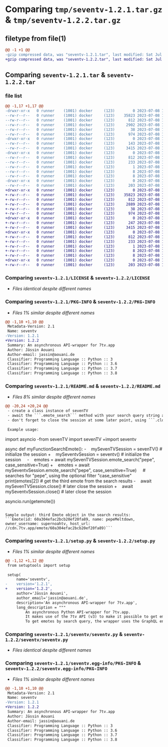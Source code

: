 # Comparing `tmp/seventv-1.2.1.tar.gz` & `tmp/seventv-1.2.2.tar.gz`

## filetype from file(1)

```diff
@@ -1 +1 @@
-gzip compressed data, was "seventv-1.2.1.tar", last modified: Sat Jul  8 12:10:43 2023, max compression
+gzip compressed data, was "seventv-1.2.2.tar", last modified: Sat Jul  8 12:39:33 2023, max compression
```

## Comparing `seventv-1.2.1.tar` & `seventv-1.2.2.tar`

### file list

```diff
@@ -1,17 +1,17 @@
-drwxr-xr-x   0 runner    (1001) docker     (123)        0 2023-07-08 12:10:43.088722 seventv-1.2.1/
--rw-r--r--   0 runner    (1001) docker     (123)    35823 2023-07-08 12:10:30.000000 seventv-1.2.1/LICENSE
--rw-r--r--   0 runner    (1001) docker     (123)      812 2023-07-08 12:10:43.088722 seventv-1.2.1/PKG-INFO
--rw-r--r--   0 runner    (1001) docker     (123)     2902 2023-07-08 12:10:30.000000 seventv-1.2.1/README.md
--rw-r--r--   0 runner    (1001) docker     (123)       38 2023-07-08 12:10:43.088722 seventv-1.2.1/setup.cfg
--rw-r--r--   0 runner    (1001) docker     (123)      974 2023-07-08 12:10:30.000000 seventv-1.2.1/setup.py
-drwxr-xr-x   0 runner    (1001) docker     (123)        0 2023-07-08 12:10:43.088722 seventv-1.2.1/seventv/
--rw-r--r--   0 runner    (1001) docker     (123)      143 2023-07-08 12:10:30.000000 seventv-1.2.1/seventv/__init__.py
--rw-r--r--   0 runner    (1001) docker     (123)     3415 2023-07-08 12:10:30.000000 seventv-1.2.1/seventv/seventv.py
-drwxr-xr-x   0 runner    (1001) docker     (123)        0 2023-07-08 12:10:43.088722 seventv-1.2.1/seventv.egg-info/
--rw-r--r--   0 runner    (1001) docker     (123)      812 2023-07-08 12:10:43.000000 seventv-1.2.1/seventv.egg-info/PKG-INFO
--rw-r--r--   0 runner    (1001) docker     (123)      233 2023-07-08 12:10:43.000000 seventv-1.2.1/seventv.egg-info/SOURCES.txt
--rw-r--r--   0 runner    (1001) docker     (123)        1 2023-07-08 12:10:43.000000 seventv-1.2.1/seventv.egg-info/dependency_links.txt
--rw-r--r--   0 runner    (1001) docker     (123)        8 2023-07-08 12:10:43.000000 seventv-1.2.1/seventv.egg-info/requires.txt
--rw-r--r--   0 runner    (1001) docker     (123)        8 2023-07-08 12:10:43.000000 seventv-1.2.1/seventv.egg-info/top_level.txt
-drwxr-xr-x   0 runner    (1001) docker     (123)        0 2023-07-08 12:10:43.088722 seventv-1.2.1/tests/
--rw-r--r--   0 runner    (1001) docker     (123)      203 2023-07-08 12:10:30.000000 seventv-1.2.1/tests/test.py
+drwxr-xr-x   0 runner    (1001) docker     (123)        0 2023-07-08 12:39:33.032331 seventv-1.2.2/
+-rw-r--r--   0 runner    (1001) docker     (123)    35823 2023-07-08 12:39:23.000000 seventv-1.2.2/LICENSE
+-rw-r--r--   0 runner    (1001) docker     (123)      812 2023-07-08 12:39:33.032331 seventv-1.2.2/PKG-INFO
+-rw-r--r--   0 runner    (1001) docker     (123)     2889 2023-07-08 12:39:23.000000 seventv-1.2.2/README.md
+-rw-r--r--   0 runner    (1001) docker     (123)       38 2023-07-08 12:39:33.032331 seventv-1.2.2/setup.cfg
+-rw-r--r--   0 runner    (1001) docker     (123)      974 2023-07-08 12:39:23.000000 seventv-1.2.2/setup.py
+drwxr-xr-x   0 runner    (1001) docker     (123)        0 2023-07-08 12:39:33.028331 seventv-1.2.2/seventv/
+-rw-r--r--   0 runner    (1001) docker     (123)      247 2023-07-08 12:39:23.000000 seventv-1.2.2/seventv/__init__.py
+-rw-r--r--   0 runner    (1001) docker     (123)     3415 2023-07-08 12:39:23.000000 seventv-1.2.2/seventv/seventv.py
+drwxr-xr-x   0 runner    (1001) docker     (123)        0 2023-07-08 12:39:33.032331 seventv-1.2.2/seventv.egg-info/
+-rw-r--r--   0 runner    (1001) docker     (123)      812 2023-07-08 12:39:33.000000 seventv-1.2.2/seventv.egg-info/PKG-INFO
+-rw-r--r--   0 runner    (1001) docker     (123)      233 2023-07-08 12:39:33.000000 seventv-1.2.2/seventv.egg-info/SOURCES.txt
+-rw-r--r--   0 runner    (1001) docker     (123)        1 2023-07-08 12:39:33.000000 seventv-1.2.2/seventv.egg-info/dependency_links.txt
+-rw-r--r--   0 runner    (1001) docker     (123)        8 2023-07-08 12:39:33.000000 seventv-1.2.2/seventv.egg-info/requires.txt
+-rw-r--r--   0 runner    (1001) docker     (123)        8 2023-07-08 12:39:33.000000 seventv-1.2.2/seventv.egg-info/top_level.txt
+drwxr-xr-x   0 runner    (1001) docker     (123)        0 2023-07-08 12:39:33.032331 seventv-1.2.2/tests/
+-rw-r--r--   0 runner    (1001) docker     (123)      203 2023-07-08 12:39:23.000000 seventv-1.2.2/tests/test.py
```

### Comparing `seventv-1.2.1/LICENSE` & `seventv-1.2.2/LICENSE`

 * *Files identical despite different names*

### Comparing `seventv-1.2.1/PKG-INFO` & `seventv-1.2.2/PKG-INFO`

 * *Files 1% similar despite different names*

```diff
@@ -1,10 +1,10 @@
 Metadata-Version: 2.1
 Name: seventv
-Version: 1.2.1
+Version: 1.2.2
 Summary: An asynchronous API-wrapper for 7tv.app
 Author: Jässin Aouani
 Author-email: jassin@aouani.de
 Classifier: Programming Language :: Python :: 3
 Classifier: Programming Language :: Python :: 3.6
 Classifier: Programming Language :: Python :: 3.7
 Classifier: Programming Language :: Python :: 3.8
```

### Comparing `seventv-1.2.1/README.md` & `seventv-1.2.2/README.md`

 * *Files 8% similar despite different names*

```diff
@@ -20,24 +20,24 @@
 - create a class instance of sevenTV
 - await the ```.emote_search``` method with your search query string and optional filters
 - don't forget to close the session at some later point, using ```.close()```.
 
 Example usage:
 ```
 import asyncio
-from sevenTV import sevenTV
+import seventv
 
 async def myFunctionSearchEmote():
-    mySevenTVSession = sevenTV() # initialize the session
+    mySeventvSession = seventv() # initialize the session
     
-    emotes = await mySevenTVSession.emote_search("pepe", case_sensitive=True)
+    emotes = await mySeventvSession.emote_search("pepe", case_sensitive=True)
     # searches for "pepe", using the optional filter "case_sensitive"
     
     print(emotes[2]) # get the third emote from the search results
-    await mySevenTVSession.close() # later close the session
+    await mySeventvSession.close() # later close the session
 
 asyncio.run(getemote())
 ```
 
 Sample output: third Emote object in the search results:
 ```Emote(id: 60a304efac2bcb20ef20fa89, name: pepeMeltdown, owner_username: supernoahtv, host_url: //cdn.7tv.app/emote/60a304efac2bcb20ef20fa89)```
```

### Comparing `seventv-1.2.1/setup.py` & `seventv-1.2.2/setup.py`

 * *Files 1% similar despite different names*

```diff
@@ -1,12 +1,12 @@
 from setuptools import setup
 
 setup(
     name='seventv',
-    version='1.2.1',
+    version='1.2.2',
     author='Jässin Aouani',
     author_email='jassin@aouani.de',
     description='An asynchronous API-wrapper for 7tv.app',
     long_description = """
         An asynchronous Python API-wrapper for 7tv.app. 
         It makes use of the 7tv API (v3) to make it possible to get emotes, details about them, and soon some more things the API supports.
         To get emotes by search query, the wrapper uses the GraphQL endpoint
```

### Comparing `seventv-1.2.1/seventv/seventv.py` & `seventv-1.2.2/seventv/seventv.py`

 * *Files identical despite different names*

### Comparing `seventv-1.2.1/seventv.egg-info/PKG-INFO` & `seventv-1.2.2/seventv.egg-info/PKG-INFO`

 * *Files 1% similar despite different names*

```diff
@@ -1,10 +1,10 @@
 Metadata-Version: 2.1
 Name: seventv
-Version: 1.2.1
+Version: 1.2.2
 Summary: An asynchronous API-wrapper for 7tv.app
 Author: Jässin Aouani
 Author-email: jassin@aouani.de
 Classifier: Programming Language :: Python :: 3
 Classifier: Programming Language :: Python :: 3.6
 Classifier: Programming Language :: Python :: 3.7
 Classifier: Programming Language :: Python :: 3.8
```

